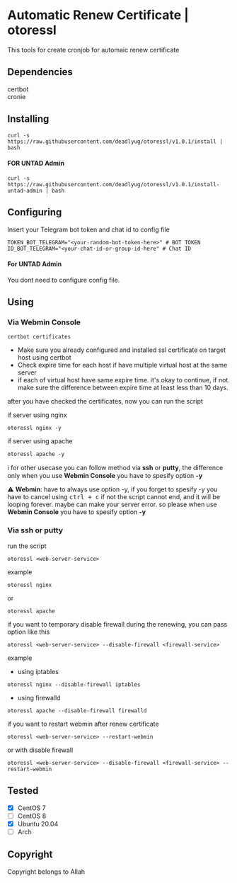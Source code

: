 # Automatic Renew Certificate | otoressl

This tools for create cronjob for automaic renew certificate

## Dependencies
certbot
<br>
cronie

## Installing
```
curl -s https://raw.githubusercontent.com/deadlyug/otoressl/v1.0.1/install | bash
```

#### FOR UNTAD Admin
```
curl -s https://raw.githubusercontent.com/deadlyug/otoressl/v1.0.1/install-untad-admin | bash
```

## Configuring
Insert your Telegram bot token and chat id to config file
```
TOKEN_BOT_TELEGRAM="<your-random-bot-token-here>" # BOT TOKEN
ID_BOT_TELEGRAM="<your-chat-id-or-group-id-here" # Chat ID
```
#### For UNTAD Admin 
You dont need to configure config file. 

## Using

### Via Webmin Console

```
certbot certificates
```

- Make sure you already configured and installed ssl certificate on target host using certbot
- Check expire time for each host if have multiple virtual host at the same server
- if each of virtual host have same expire time. it's okay to continue, if not. make sure the difference between expire time at least less than 10 days.

after you have checked the certificates, now you can run the script

if server using nginx

```
otoressl nginx -y
```

if server using apache

```
otoressl apache -y
```

:information_source: for other usecase you can follow method via **ssh** or **putty**, the difference only when you use **Webmin Console** you have to spesify option **-y**

:warning: **Webmin**: have to always use option -y, if you forget to spesify -y you have to cancel using <kbd>ctrl + c</kbd> if not the script cannot end, and it will be looping forever. maybe can make your server error. so please when use **Webmin Console** you have to spesify option **-y**

### Via ssh or putty 

run the script

```
otoressl <web-server-service>
```

example

```
otoressl nginx
```

or

```
otoressl apache
```

if you want to temporary disable firewall during the renewing, you can pass option like this 

```
otoressl <web-server-service> --disable-firewall <firewall-service>
```

example

- using iptables
```
otoressl nginx --disable-firewall iptables
```
- using firewalld 
```
otoressl apache --disable-firewall firewalld
```

if you want to restart webmin after renew certificate


```
otoressl <web-server-service> --restart-webmin
```

or with disable firewall

```
otoressl <web-server-service> --disable-firewall <firewall-service> --restart-webmin
```

## Tested
- [x] CentOS 7
- [ ] CentOS 8
- [x] Ubuntu 20.04
- [ ] Arch

## Copyright
Copyright belongs to Allah

